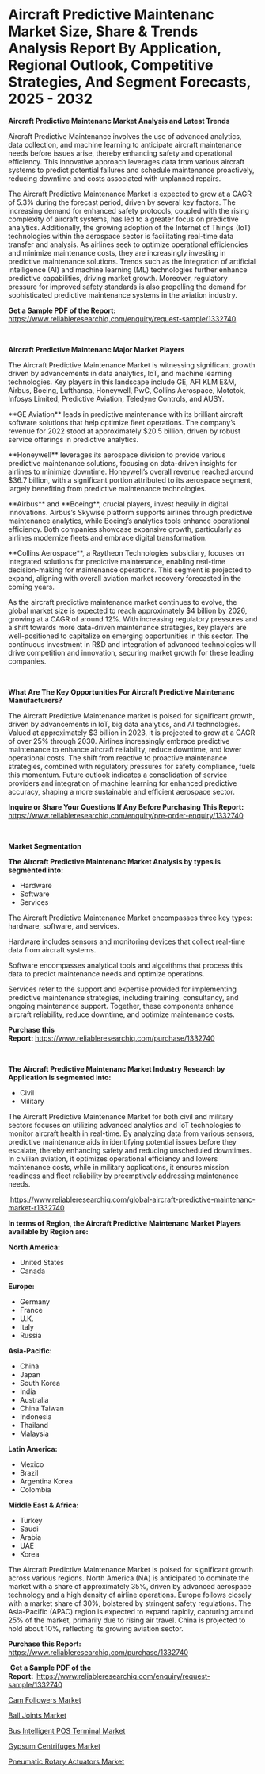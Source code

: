 <p><h1>Aircraft Predictive Maintenanc Market Size, Share & Trends Analysis Report By Application, Regional Outlook, Competitive Strategies, And Segment Forecasts, 2025 - 2032</h1></p><p><strong>Aircraft Predictive Maintenanc Market Analysis and Latest Trends</strong></p>
<p><p>Aircraft Predictive Maintenance involves the use of advanced analytics, data collection, and machine learning to anticipate aircraft maintenance needs before issues arise, thereby enhancing safety and operational efficiency. This innovative approach leverages data from various aircraft systems to predict potential failures and schedule maintenance proactively, reducing downtime and costs associated with unplanned repairs.</p><p>The Aircraft Predictive Maintenance Market is expected to grow at a CAGR of 5.3% during the forecast period, driven by several key factors. The increasing demand for enhanced safety protocols, coupled with the rising complexity of aircraft systems, has led to a greater focus on predictive analytics. Additionally, the growing adoption of the Internet of Things (IoT) technologies within the aerospace sector is facilitating real-time data transfer and analysis. As airlines seek to optimize operational efficiencies and minimize maintenance costs, they are increasingly investing in predictive maintenance solutions. Trends such as the integration of artificial intelligence (AI) and machine learning (ML) technologies further enhance predictive capabilities, driving market growth. Moreover, regulatory pressure for improved safety standards is also propelling the demand for sophisticated predictive maintenance systems in the aviation industry.</p></p>
<p><strong>Get a Sample PDF of the Report:&nbsp;</strong> <a href="https://www.reliableresearchiq.com/enquiry/request-sample/1332740?utm_campaign=2469&utm_medium=2&utm_source=Github&utm_content=ia&utm_term=24032025&utm_id=aircraft-predictive-maintenanc">https://www.reliableresearchiq.com/enquiry/request-sample/1332740</a></p>
<p>&nbsp;</p>
<p><strong>Aircraft Predictive Maintenanc Major Market Players</strong></p>
<p><p>The Aircraft Predictive Maintenance Market is witnessing significant growth driven by advancements in data analytics, IoT, and machine learning technologies. Key players in this landscape include GE, AFI KLM E&M, Airbus, Boeing, Lufthansa, Honeywell, PwC, Collins Aerospace, Mototok, Infosys Limited, Predictive Aviation, Teledyne Controls, and AUSY.</p><p>**GE Aviation** leads in predictive maintenance with its brilliant aircraft software solutions that help optimize fleet operations. The company’s revenue for 2022 stood at approximately $20.5 billion, driven by robust service offerings in predictive analytics.</p><p>**Honeywell** leverages its aerospace division to provide various predictive maintenance solutions, focusing on data-driven insights for airlines to minimize downtime. Honeywell’s overall revenue reached around $36.7 billion, with a significant portion attributed to its aerospace segment, largely benefiting from predictive maintenance technologies.</p><p>**Airbus** and **Boeing**, crucial players, invest heavily in digital innovations. Airbus’s Skywise platform supports airlines through predictive maintenance analytics, while Boeing’s analytics tools enhance operational efficiency. Both companies showcase expansive growth, particularly as airlines modernize fleets and embrace digital transformation.</p><p>**Collins Aerospace**, a Raytheon Technologies subsidiary, focuses on integrated solutions for predictive maintenance, enabling real-time decision-making for maintenance operations. This segment is projected to expand, aligning with overall aviation market recovery forecasted in the coming years.</p><p>As the aircraft predictive maintenance market continues to evolve, the global market size is expected to reach approximately $4 billion by 2026, growing at a CAGR of around 12%. With increasing regulatory pressures and a shift towards more data-driven maintenance strategies, key players are well-positioned to capitalize on emerging opportunities in this sector. The continuous investment in R&D and integration of advanced technologies will drive competition and innovation, securing market growth for these leading companies.</p></p>
<p>&nbsp;</p>
<p><strong>What Are The Key Opportunities For Aircraft Predictive Maintenanc Manufacturers?</strong></p>
<p><p>The Aircraft Predictive Maintenance market is poised for significant growth, driven by advancements in IoT, big data analytics, and AI technologies. Valued at approximately $3 billion in 2023, it is projected to grow at a CAGR of over 25% through 2030. Airlines increasingly embrace predictive maintenance to enhance aircraft reliability, reduce downtime, and lower operational costs. The shift from reactive to proactive maintenance strategies, combined with regulatory pressures for safety compliance, fuels this momentum. Future outlook indicates a consolidation of service providers and integration of machine learning for enhanced predictive accuracy, shaping a more sustainable and efficient aerospace sector.</p></p>
<p><strong>Inquire or Share Your Questions If Any Before Purchasing This Report:</strong> <a href="https://www.reliableresearchiq.com/enquiry/pre-order-enquiry/1332740?utm_campaign=2469&utm_medium=2&utm_source=Github&utm_content=ia&utm_term=24032025&utm_id=aircraft-predictive-maintenanc">https://www.reliableresearchiq.com/enquiry/pre-order-enquiry/1332740</a></p>
<p>&nbsp;</p>
<p><strong>Market Segmentation</strong></p>
<p><strong>The Aircraft Predictive Maintenanc Market Analysis by types is segmented into:</strong></p>
<p><ul><li>Hardware</li><li>Software</li><li>Services</li></ul></p>
<p><p>The Aircraft Predictive Maintenance Market encompasses three key types: hardware, software, and services. </p><p>Hardware includes sensors and monitoring devices that collect real-time data from aircraft systems. </p><p>Software encompasses analytical tools and algorithms that process this data to predict maintenance needs and optimize operations. </p><p>Services refer to the support and expertise provided for implementing predictive maintenance strategies, including training, consultancy, and ongoing maintenance support. Together, these components enhance aircraft reliability, reduce downtime, and optimize maintenance costs.</p></p>
<p><strong>Purchase this Report:&nbsp;</strong><a href="https://www.reliableresearchiq.com/purchase/1332740?utm_campaign=2469&utm_medium=2&utm_source=Github&utm_content=ia&utm_term=24032025&utm_id=aircraft-predictive-maintenanc">https://www.reliableresearchiq.com/purchase/1332740</a></p>
<p>&nbsp;</p>
<p><strong>The Aircraft Predictive Maintenanc Market Industry Research by Application is segmented into:</strong></p>
<p><ul><li>Civil</li><li>Military</li></ul></p>
<p><p>The Aircraft Predictive Maintenance Market for both civil and military sectors focuses on utilizing advanced analytics and IoT technologies to monitor aircraft health in real-time. By analyzing data from various sensors, predictive maintenance aids in identifying potential issues before they escalate, thereby enhancing safety and reducing unscheduled downtimes. In civilian aviation, it optimizes operational efficiency and lowers maintenance costs, while in military applications, it ensures mission readiness and fleet reliability by preemptively addressing maintenance needs.</p></p>
<p><a href="https://www.reliableresearchiq.com/global-aircraft-predictive-maintenanc-market-r1332740?utm_campaign=2469&utm_medium=2&utm_source=Github&utm_content=ia&utm_term=24032025&utm_id=aircraft-predictive-maintenanc">&nbsp;https://www.reliableresearchiq.com/global-aircraft-predictive-maintenanc-market-r1332740</a></p>
<p><strong>In terms of Region, the Aircraft Predictive Maintenanc Market Players available by Region are:</strong></p>
<p>
    <p> <strong> North America: </strong>
        <ul>
            <li>United States</li>
            <li>Canada</li>
        </ul>
        </p> 
    <p> <strong> Europe: </strong>
        <ul>
            <li>Germany</li>
            <li>France</li>
            <li>U.K.</li>
            <li>Italy</li>
            <li>Russia</li>
        </ul>
        </p> 
    <p> <strong> Asia-Pacific: </strong>
        <ul>
            <li>China</li>
            <li>Japan</li>
            <li>South Korea</li>
            <li>India</li>
            <li>Australia</li>
            <li>China Taiwan</li>
            <li>Indonesia</li>
            <li>Thailand</li>
            <li>Malaysia</li>
        </ul>
        </p> 
    <p> <strong> Latin America: </strong>
        <ul>
            <li>Mexico</li>
            <li>Brazil</li>
            <li>Argentina Korea</li>
            <li>Colombia</li>
        </ul>
        </p> 
    <p> <strong> Middle East & Africa: </strong>
        <ul>
            <li>Turkey</li>
            <li>Saudi</li>
            <li>Arabia</li>
            <li>UAE</li>
            <li>Korea</li>
        </ul>
    </p>
    </p>
<p><p>The Aircraft Predictive Maintenance Market is poised for significant growth across various regions. North America (NA) is anticipated to dominate the market with a share of approximately 35%, driven by advanced aerospace technology and a high density of airline operations. Europe follows closely with a market share of 30%, bolstered by stringent safety regulations. The Asia-Pacific (APAC) region is expected to expand rapidly, capturing around 25% of the market, primarily due to rising air travel. China is projected to hold about 10%, reflecting its growing aviation sector.</p></p>
<p><strong>Purchase this Report: </strong><a href="https://www.reliableresearchiq.com/purchase/1332740?utm_campaign=2469&utm_medium=2&utm_source=Github&utm_content=ia&utm_term=24032025&utm_id=aircraft-predictive-maintenanc">https://www.reliableresearchiq.com/purchase/1332740</a></p>
<p>&nbsp;<strong>Get a Sample PDF of the Report:&nbsp;&nbsp;</strong><a href="https://www.reliableresearchiq.com/enquiry/request-sample/1332740?utm_campaign=2469&utm_medium=2&utm_source=Github&utm_content=ia&utm_term=24032025&utm_id=aircraft-predictive-maintenanc">https://www.reliableresearchiq.com/enquiry/request-sample/1332740</a></p>
<p><strong></strong></p>
<p><p><a href="https://www.linkedin.com/pulse/cam-followers-market-matrix-applications-types-cagr-growth-sgllf?utm_campaign=2469&utm_medium=2&utm_source=Github&utm_content=ia&utm_term=24032025&utm_id=aircraft-predictive-maintenanc">Cam Followers Market</a></p><p><a href="https://www.linkedin.com/pulse/ball-joints-market-analysis-featuringgrowth-andindustry-from-cytqf?utm_campaign=2469&utm_medium=2&utm_source=Github&utm_content=ia&utm_term=24032025&utm_id=aircraft-predictive-maintenanc">Ball Joints Market</a></p><p><a href="https://github.com/grevecodeeol/Market-Research-Report-List-1/blob/main/bus-intelligent-pos-terminal-market.md?utm_campaign=2469&utm_medium=2&utm_source=Github&utm_content=ia&utm_term=24032025&utm_id=aircraft-predictive-maintenanc">Bus Intelligent POS Terminal Market</a></p><p><a href="https://github.com/kielbledeni0/Market-Research-Report-List-1/blob/main/gypsum-centrifuges-market.md?utm_campaign=2469&utm_medium=2&utm_source=Github&utm_content=ia&utm_term=24032025&utm_id=aircraft-predictive-maintenanc">Gypsum Centrifuges Market</a></p><p><a href="https://www.linkedin.com/pulse/pneumatic-rotary-actuators-market-report-forward-looking-tliof?utm_campaign=2469&utm_medium=2&utm_source=Github&utm_content=ia&utm_term=24032025&utm_id=aircraft-predictive-maintenanc">Pneumatic Rotary Actuators Market</a></p></p>